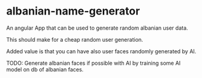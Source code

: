 # albanian-name-generator

An angular App that can be used to generate random albanian user data. 

This should make for a cheap random user generation. 

Added value is that you can have also user faces randomly generated by AI.

TODO: Generate albanian faces if possible with AI by training some AI model on db of albanian faces.
